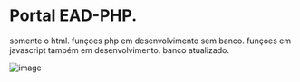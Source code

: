 # Portal EAD-PHP.
somente o html. 
funçoes php em desenvolvimento sem banco.
funçoes em javascript também em desenvolvimento.
banco atualizado.

![image](https://user-images.githubusercontent.com/34004001/132685177-b6ec5eca-c42a-43c0-8261-f175bff255ba.png)

